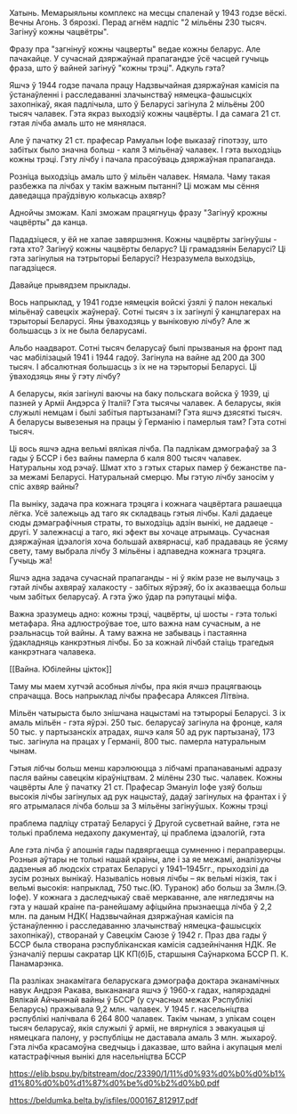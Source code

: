 Хатынь. Мемарыяльны комплекс на месцы спаленай у 1943 годзе вёскі. Вечны Агонь. 3 бярозкі. Перад агнём надпіс "2 мільёны 230 тысяч. Загінуў кожны чацвётры".

Фразу пра "загнінуў кожны чацверты" ведае кожны беларус. Але пачакайце. У сучаснай дзяржаўнай прапагандзе ўсё часцей гучыць фраза, што ў вайней загінуў "кожны трэці". Адкуль гэта?

Яшчэ ў 1944 годзе пачала працу Надзвычайная дзяржаўная камісія па ўстанаўленні і расследаванні злачынстваў нямецка-фашысцкіх захопнікаў, якая падлічыла, што ў Беларусі загінула 2 мільёны 200 тысяч чалавек. Гэта якраз выходзіў кожны чацвёрты. І да самага 21 ст. гэтая лічба амаль што не мянялася. 

Але ў пачатку 21 ст. прафесар Рамуальн Іофе выказаў гіпотэзу, што забітых было значна больш - каля 3 мільёнаў чалавек. І гэта выходзіць кожны трэці. Гэту лічбу і пачала прасоўваць дзяржаўная прапаганда.

Розніца выходзіць амаль што ў мільён чалавек. Нямала. Чаму такая разбежка па лічбах у такім важным пытанні? Ці можам мы сёння даведацца праўдзівую колькасць ахвяр? 

Аднойчы зможам. Калі зможам працягнуць фразу "Загінуў крожны чацвёрты" да канца.

Пададзіцеся, у ёй не хапае завяршэння. Кожны чацвёрты загінуўшы - гэта хто?  Загінуў кожны чацвёрты беларус? Ці грамадзянін Беларусі? Ці гэта загінулыя на тэтрыторыі Беларусі? Незразумела выходзіць, пагадзіцеся.

Давайце прывядзем прыклады.

Вось напрыклад, у 1941 годзе нямецкія войскі ўзялі ў палон некалькі мільёнаў савецкіх жаўнераў. Сотні тысяч з іх загінулі ў канцлагерах на тэрыторыі Беларусі. Яны ўваходзяць у выніковую лічбу? Але ж большасць з іх не была беларусамі.

Альбо наадварот. Сотні тысяч беларусаў былі прызваныя на фронт пад час мабілізацый 1941 і 1944 гадоў. Загінула на вайне ад 200 да 300 тысяч. І абсалютная большасць з іх не на тэрыторыі Беларусі. Ці ўваходзяць яны ў гэту лічбу?

А беларусы, якія загінулі ваючы на баку польскага войска ў 1939, ці пазней у Арміі Андэрса ў Італіі? Гэта тысячы чалавек. А беларусы, якія служылі немцам і былі забітыя партызанамі? Гэта яшчэ дзясяткі тысяч. А беларусы вывезеныя на працы ў Германію і памерлыя там? Гэта сотні тысяч.

Ці вось яшчэ адна вельмі вялікая лічба. Па падлікам дэмографаў за 3 гады ў БССР і без вайны памерла б каля 800 тысяч чалавек. Натуральны ход рэчаў. Шмат хто з гэтых старых памер ў бежанстве па-за межамі Беларусі. Натуральнай смерцю. Мы гэтую лічбу заносім у спіс ахвяр вайны?

Па выніку, задача пра кожнага трэцяга і кожнага чацвёртага рашаецца лёгка. Усё залежыць ад таго як складваць гэтыя лічбы. Калі дадаеце сюды дэмаграфічныя страты, то выходзіць адзін вынікі, не дадаеце - другі. У залежнасці а таго, які эфект вы хочаце атрымаць. Сучасная дзяржаўная ідэалогія хоча большай ахвярнасці, каб прадаваць яе ўсяму свету, таму выбрала лічбу 3 мільёны і адпаведна  кожнага трэцяга. Гучыць жа!

Яшчэ адна задача сучаснай прапаганды - ні ў якім разе не вылучаць з гэтай лічбы ахвяраў халакосту - забітых яўрэяў, бо іх аказваецца больш чым забітых беларусаў. А гэта ўжо ўдар па рэпутацыі міфа.

Важна зразумець адно: кожны трэці, чацвёрты, ці шосты - гэта толькі метафара. Яна адлюстроўвае тое, што важна нам сучасным, а не рэальнасць той вайны. А таму важна не забываць і пастаянна ўдакладняць канкрэтныя лічбы. Бо за кожнай лічбай стаіць трагедыя канкрэтнага чалавека.


[[Вайна. Юбілейны цікток]]


Таму мы маем хутчэй асобныя лічбы, пра якія ячшэ працягваюць спрачацца. Вось напрыклад лічбы прафесара Аляксея Літвіна.

Мільён чатырыста было знішчана нацыстамі на тэтырорыі Беларусі. З іх амаль мільён - гэта яўрэі. 250 тыс. беларусаў загінула на фронце, каля 50 тыс. у партызанскіх атрадах, яшчэ каля 50 ад рук партызанаў, 173 тыс. загінула на працах у Германіі, 800 тыс. памерла натуральным чынам.

Гэтыя лібчы больш менш карэлююцца з лібчамі прапанаванымі адразу пасля вайны савецкім кіраўніцтвам. 2 мілёны 230 тыс. чалавек. Кожны чацвёрты Але ў пачатку 21 ст. Прафесар Эмануіл Іофе узяў больш высокія лічбы загінулых ад рук нацыстаў, дадаў загінулых на франтах і ў яго атрымалася лічба больш за 3 мільёны загінуўшых. Кожны трэці



праблема падліцу стратаў Беларусі ў Другой сусветнай вайне, гэта не толькі праблема недахопу дакументаў, ці праблема ідэалогій, гэта 

Але гэта лічба ў апошнія гады падвяргаецца сумненню і пераправерцы. Розныя аўтары не толькі нашай краіны, але і за яе межамі, аналізуючы дадзеныя аб людскіх стратах Беларусі у 1941–1945гг., прыходзілі да зусім розных вынікаў. Называлісь новыя лічбы – як вельмі нізкія, так і вельмі высокія: напрыклад, 750 тыс.(Ю. Туранок) або больш за 3млн.(Э. Іофе). У кожнага з даследчыкаў сваё меркаванне, але нягледзячы на гэта у нашай краіне па-ранейшаму афіцыйна прызнаецца лічба ў 2,2 млн. па даным НДК( Надзвычайная дзяржаўная камісія па ўстанаўленню і расследаванню злачынстваў нямецка-фашысцкіх захопнікаў), створанай у Савецкім Саюзе ў 1942 г. Праз два гады ў БССР была створана рэспубліканская камісія садзейнічання НДК. Яе ўзначаліў першы сакратар ЦК КП(б)Б, старшыня Саўнаркома БССР П. К. Панамарэнка.

Па разліках знакамітага беларускага дэмографа доктара эканамічных навук Андрэя Ракава, выкананага яшчэ ў 1960-х гадах, напярэдадні Вялікай Айчыннай вайны ў БССР (у сучасных межах Рэспублікі Беларусь) пражывала 9,2 млн. чалавек. У 1945 г. насельніцтва рэспублікі налічвала 6 264 800 чалавек. Такім чынам, з улікам соцен тысяч беларусаў, якія служылі ў арміі, не вярнуліся з эвакуацыя ці нямецкага палону, у рэспубліцы не даставала амаль 3 млн. жыхароў. Гэта лічба красамоўна сведчыць і даказвае, што вайна і акупацыя мелі катастрафічныя вынікі для насельніцтва БССР


https://elib.bspu.by/bitstream/doc/23390/1/11%d0%93%d0%b0%d0%b1%d1%80%d0%b0%d1%87%d0%be%d0%b2%d0%b0.pdf

https://beldumka.belta.by/isfiles/000167_812917.pdf

